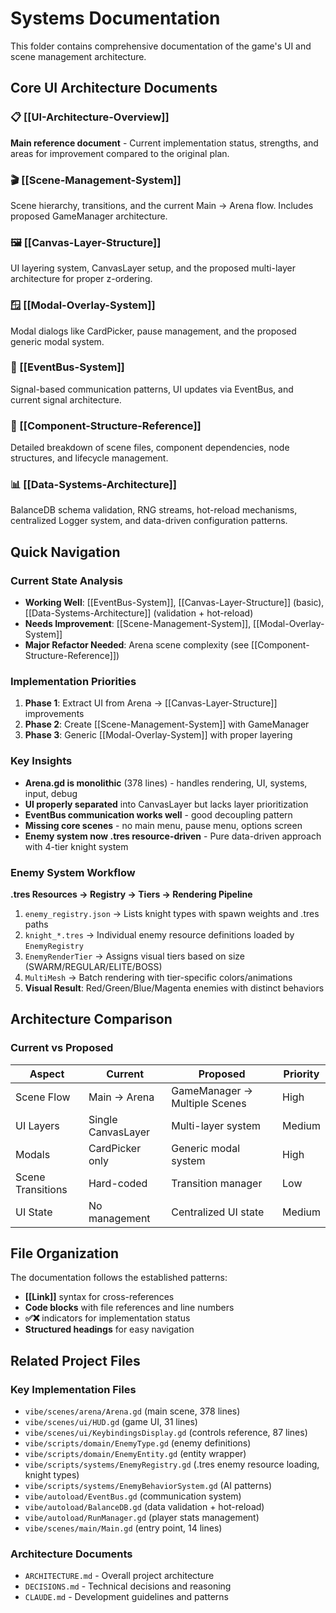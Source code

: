 # Systems Documentation

This folder contains comprehensive documentation of the game's UI and scene management architecture.

## Core UI Architecture Documents

### 📋 [[UI-Architecture-Overview]]
**Main reference document** - Current implementation status, strengths, and areas for improvement compared to the original plan.

### 🎬 [[Scene-Management-System]]  
Scene hierarchy, transitions, and the current Main → Arena flow. Includes proposed GameManager architecture.

### 🖼️ [[Canvas-Layer-Structure]]
UI layering system, CanvasLayer setup, and the proposed multi-layer architecture for proper z-ordering.

### 🪟 [[Modal-Overlay-System]]
Modal dialogs like CardPicker, pause management, and the proposed generic modal system.

### 📡 [[EventBus-System]]
Signal-based communication patterns, UI updates via EventBus, and current signal architecture.

### 🧩 [[Component-Structure-Reference]]
Detailed breakdown of scene files, component dependencies, node structures, and lifecycle management.

### 📊 [[Data-Systems-Architecture]]
BalanceDB schema validation, RNG streams, hot-reload mechanisms, centralized Logger system, and data-driven configuration patterns.

## Quick Navigation

### Current State Analysis
- **Working Well**: [[EventBus-System]], [[Canvas-Layer-Structure]] (basic), [[Data-Systems-Architecture]] (validation + hot-reload)
- **Needs Improvement**: [[Scene-Management-System]], [[Modal-Overlay-System]]
- **Major Refactor Needed**: Arena scene complexity (see [[Component-Structure-Reference]])

### Implementation Priorities
1. **Phase 1**: Extract UI from Arena → [[Canvas-Layer-Structure]] improvements
2. **Phase 2**: Create [[Scene-Management-System]] with GameManager  
3. **Phase 3**: Generic [[Modal-Overlay-System]] with proper layering

### Key Insights
- **Arena.gd is monolithic** (378 lines) - handles rendering, UI, systems, input, debug
- **UI properly separated** into CanvasLayer but lacks layer prioritization
- **EventBus communication works well** - good decoupling pattern
- **Missing core scenes** - no main menu, pause menu, options screen
- **Enemy system now .tres resource-driven** - Pure data-driven approach with 4-tier knight system

### Enemy System Workflow
**.tres Resources → Registry → Tiers → Rendering Pipeline**
1. `enemy_registry.json` → Lists knight types with spawn weights and .tres paths
2. `knight_*.tres` → Individual enemy resource definitions loaded by `EnemyRegistry`
3. `EnemyRenderTier` → Assigns visual tiers based on size (SWARM/REGULAR/ELITE/BOSS)
4. `MultiMesh` → Batch rendering with tier-specific colors/animations
5. **Visual Result**: Red/Green/Blue/Magenta enemies with distinct behaviors

## Architecture Comparison

### Current vs Proposed
| Aspect | Current | Proposed | Priority |
|--------|---------|----------|----------|
| Scene Flow | Main → Arena | GameManager → Multiple Scenes | High |
| UI Layers | Single CanvasLayer | Multi-layer system | Medium |
| Modals | CardPicker only | Generic modal system | High |
| Scene Transitions | Hard-coded | Transition manager | Low |
| UI State | No management | Centralized UI state | Medium |

## File Organization

The documentation follows the established patterns:
- **[[Link]]** syntax for cross-references
- **Code blocks** with file references and line numbers
- **✅❌** indicators for implementation status
- **Structured headings** for easy navigation

## Related Project Files

### Key Implementation Files
- `vibe/scenes/arena/Arena.gd` (main scene, 378 lines)
- `vibe/scenes/ui/HUD.gd` (game UI, 31 lines)
- `vibe/scenes/ui/KeybindingsDisplay.gd` (controls reference, 87 lines)
- `vibe/scripts/domain/EnemyType.gd` (enemy definitions)
- `vibe/scripts/domain/EnemyEntity.gd` (entity wrapper)  
- `vibe/scripts/systems/EnemyRegistry.gd` (.tres enemy resource loading, knight types)
- `vibe/scripts/systems/EnemyBehaviorSystem.gd` (AI patterns)
- `vibe/autoload/EventBus.gd` (communication system)
- `vibe/autoload/BalanceDB.gd` (data validation + hot-reload)
- `vibe/autoload/RunManager.gd` (player stats management)
- `vibe/scenes/main/Main.gd` (entry point, 14 lines)

### Architecture Documents
- `ARCHITECTURE.md` - Overall project architecture
- `DECISIONS.md` - Technical decisions and reasoning
- `CLAUDE.md` - Development guidelines and patterns